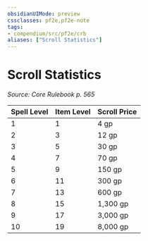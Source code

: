 ```yaml
---
obsidianUIMode: preview
cssclasses: pf2e,pf2e-note
tags:
- compendium/src/pf2e/crb
aliases: ["Scroll Statistics"]
---
```

# Scroll Statistics  
*Source: Core Rulebook p. 565*  

| Spell Level | Item Level | Scroll Price |
|-------------|------------|--------------|
| 1 | 1 | 4 gp |
| 2 | 3 | 12 gp |
| 3 | 5 | 30 gp |
| 4 | 7 | 70 gp |
| 5 | 9 | 150 gp |
| 6 | 11 | 300 gp |
| 7 | 13 | 600 gp |
| 8 | 15 | 1,300 gp |
| 9 | 17 | 3,000 gp |
| 10 | 19 | 8,000 gp |